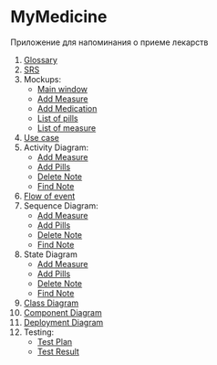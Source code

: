 # MyMedicine
Приложение для напоминания о приеме лекарств

1. [Glossary](https://github.com/EvgeniyaKorsakova650504/MyMedicine/blob/master/Documentation/Glossary.md)
1. [SRS](https://github.com/EvgeniyaKorsakova650504/MyMedicine/blob/master/Documentation/SRS.md)
1. Mockups:
   * [Main window](https://github.com/EvgeniyaKorsakova650504/MyMedicine/blob/master/Mockups/Main.png)
   * [Add Measure](https://github.com/EvgeniyaKorsakova650504/MyMedicine/blob/master/Mockups/AddMeasure.png)
   * [Add Medication](https://github.com/EvgeniyaKorsakova650504/MyMedicine/blob/master/Mockups/AddPill.png)
   * [List of pills](https://github.com/EvgeniyaKorsakova650504/MyMedicine/blob/master/Mockups/ListOfPills.png)
   * [List of measure](https://github.com/EvgeniyaKorsakova650504/MyMedicine/blob/master/Mockups/ListOfMeasure.png)
1. [Use case](https://github.com/EvgeniyaKorsakova650504/MyMedicine/blob/master/Diagrams/UseCase.png)
1. Activity Diagram:
   * [Add Measure](https://github.com/EvgeniyaKorsakova650504/MyMedicine/blob/master/Diagrams/Activity/AddMeasureActivity.png)
   * [Add Pills](https://github.com/EvgeniyaKorsakova650504/MyMedicine/blob/master/Diagrams/Activity/AddPillsActivity.png)
   * [Delete Note](https://github.com/EvgeniyaKorsakova650504/MyMedicine/blob/master/Diagrams/Activity/DeleteActivity.png)
   * [Find Note](https://github.com/EvgeniyaKorsakova650504/MyMedicine/blob/master/Diagrams/Activity/FindItemActivity.png) 
1. [Flow of event](https://github.com/EvgeniyaKorsakova650504/MyMedicine/blob/master/Diagrams/Flow%20of%20Event.md)
1. Sequence Diagram:
   * [Add Measure](https://github.com/EvgeniyaKorsakova650504/MyMedicine/blob/master/Diagrams/Sequence/AddMeasureSequence.png)
   * [Add Pills](https://github.com/EvgeniyaKorsakova650504/MyMedicine/blob/master/Diagrams/Sequence/AddPillsSequence.png)
   * [Delete Note](https://github.com/EvgeniyaKorsakova650504/MyMedicine/blob/master/Diagrams/Sequence/DeleteItemSequence.png)
   * [Find Note](https://github.com/EvgeniyaKorsakova650504/MyMedicine/blob/master/Diagrams/Sequence/FindItemSequence.png)   
1. State Diagram
   * [Add Measure](https://github.com/EvgeniyaKorsakova650504/MyMedicine/blob/master/Diagrams/State/AddMeasureState.png)
   * [Add Pills](https://github.com/EvgeniyaKorsakova650504/MyMedicine/blob/master/Diagrams/State/AddPillState.png)
   * [Delete Note](https://github.com/EvgeniyaKorsakova650504/MyMedicine/blob/master/Diagrams/State/DeleteState.png)
   * [Find Note](https://github.com/EvgeniyaKorsakova650504/MyMedicine/blob/master/Diagrams/State/FindMeasureState.png)   
1. [Class Diagram](https://github.com/EvgeniyaKorsakova650504/MyMedicine/blob/master/Diagrams/Class%20Diagram.png)
1. [Component Diagram](https://github.com/EvgeniyaKorsakova650504/MyMedicine/blob/master/Diagrams/Component%20Diagram.PNG)
1. [Deployment Diagram](https://github.com/EvgeniyaKorsakova650504/MyMedicine/blob/master/Diagrams/Deployment%20Diagram.PNG)
1. Testing:
   * [Test Plan](https://github.com/EvgeniyaKorsakova650504/MyMedicine/blob/master/Documentation/TestPlan.md)
   * [Test Result](https://github.com/EvgeniyaKorsakova650504/MyMedicine/blob/master/Documentation/TestResult.md)
